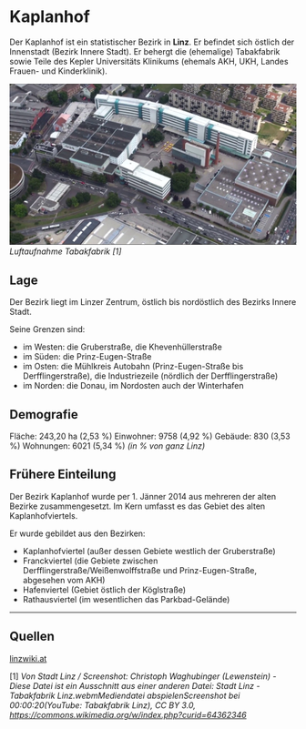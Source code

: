 # Kaplanhof
Der Kaplanhof ist ein statistischer Bezirk in **Linz**. Er befindet sich östlich der Innenstadt (Bezirk Innere Stadt). Er behergt die (ehemalige) Tabakfabrik sowie Teile des Kepler Universitäts Klinikums (ehemals AKH, UKH, Landes Frauen- und Kinderklinik).

![Luftaufnahme Tabakfabrik](tabakfabrik.jpg "Luftaufnahme Tabakfabrik")
*Luftaufnahme Tabakfabrik [1]*

## Lage
Der Bezirk liegt im Linzer Zentrum, östlich bis nordöstlich des Bezirks Innere Stadt.

Seine Grenzen sind:

* im Westen: die Gruberstraße, die Khevenhüllerstraße
* im Süden: die Prinz-Eugen-Straße
* im Osten: die Mühlkreis Autobahn (Prinz-Eugen-Straße bis  Derfflingerstraße), die Industriezeile (nördlich der Derfflingerstraße)
* im Norden: die Donau, im Nordosten auch der Winterhafen

## Demografie
Fläche: 243,20 ha (2,53 %)
Einwohner: 9758 (4,92 %)
Gebäude: 830 (3,53 %)
Wohnungen: 6021 (5,34 %)
_(in % von ganz Linz)_

## Frühere Einteilung
Der Bezirk Kaplanhof wurde per 1. Jänner 2014 aus mehreren der alten Bezirke zusammengesetzt. Im Kern umfasst es das Gebiet des alten Kaplanhofviertels.

Er wurde gebildet aus den Bezirken:

* Kaplanhofviertel (außer dessen Gebiete westlich der Gruberstraße)
* Franckviertel (die Gebiete zwischen Derfflingerstraße/Weißenwolffstraße und Prinz-Eugen-Straße, abgesehen vom AKH)
* Hafenviertel (Gebiet östlich der Köglstraße)
* Rathausviertel (im wesentlichen das Parkbad-Gelände)

___
## Quellen
[linzwiki.at](http://www.linzwiki.at/wiki/Bezirk_Kaplanhof/)

[1] *Von Stadt Linz / Screenshot: Christoph Waghubinger (Lewenstein) - Diese Datei ist ein Ausschnitt aus einer anderen Datei: Stadt Linz - Tabakfabrik Linz.webmMediendatei abspielenScreenshot bei 00:00:20(YouTube: Tabakfabrik Linz), CC BY 3.0, https://commons.wikimedia.org/w/index.php?curid=64362346*